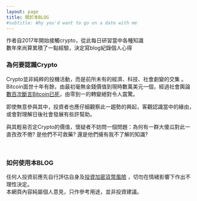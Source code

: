 ```yaml
---
layout: page
title: 關於本BLOG
#subtitle: Why you'd want to go on a date with me
---
```


作者自2017年開始接觸crypto，從此每日研習當中各種知識  
數年來尚算累積了一點經驗，決定寫blog紀錄個人心得

### 為何要認識Crypto

Crypto並非純粹的投機活動，而是前所未有的經濟、科技、社會劇變的交集 。Bitcoin面世十年有餘，由最初毫無金錢價值到現時數萬美元一個，經過社會輿論[數百次斷言Bitcoin已死](https://99bitcoins.com/bitcoin-obituaries/)，由零到一的轉變絕對令人震驚。  

即使無意參與其中，投資者也應仔細觀察此一趨勢的興起，客觀認識當中的緣由，或會對理解日後社會發展有些許幫助。

與其輕易否定Crypto的價值，懷疑者不妨問一個問題：為何有一群大傻瓜對此一直孜孜不倦? 是他們不可救藥? 還是他們擁有我不了解的知識?

<br>

### 如何使用本BLOG

任何人投資前應先自行評估自身及[投資加密貨幣風險](https://apps.sfc.hk/edistributionWeb/gateway/TC/news-and-announcements/news/doc?refNo=18PR13) ，切勿在情緒影響下作出不理性決定。  
本網頁內容純屬個人意見，只作參考用途，並非投資建議。
